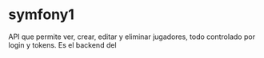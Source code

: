 # symfony1
API que permite ver, crear, editar y eliminar jugadores, todo controlado por login y tokens. Es el backend del
